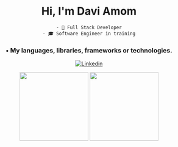 <h1 align="center">Hi, I'm Davi Amom</h1>

<div align="center">
    
    - 🤔 Full Stack Developer
    - 🎓 Software Engineer in training
    
</div>

<div align="center">
  <h3>• My languages, libraries, frameworks or technologies.</h3>
  
  [![Linkedin](https://skillicons.dev/icons?i=ts,react,nextjs,tailwind,styledcomponents,figma,nodejs,express,prisma,postgres,vitest,js)](https://linkedin.com/in/daviamom)
</div>

<div align="center">
  <img height="180em" src="https://github-readme-stats.vercel.app/api?username=DaviFrt&show_icons=true&theme=github_dark&include_all_commits=true&count_private=true"/>
  <img height="180em" src="https://github-readme-stats.vercel.app/api/top-langs/?username=DaviFrt&layout=compact&langs_count=7&theme=github_dark"/>
</div>
